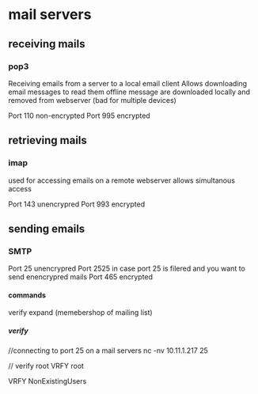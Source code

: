 # mail servers

## receiving mails
### pop3
Receiving emails from a server to a local email client
Allows downloading email messages to read them offline
message are downloaded locally and removed from webserver (bad for multiple devices) 

Port 110 non-encrypted
Port 995 encrypted

## retrieving mails
### imap
used for accessing emails on a remote webserver
allows simultanous access

Port 143 unencrypred
Port 993 encrypted

## sending emails

### SMTP
Port 25 unencrypred
Port 2525 in case port 25 is filered and you want to send enencrypred mails
Port 465 encrypted

#### commands

verify 
expand (memebershop of mailing list)

##### verify

//connecting to port 25 on a mail servers
nc -nv 10.11.1.217 25 

// verify root
VRFY root

VRFY NonExistingUsers

